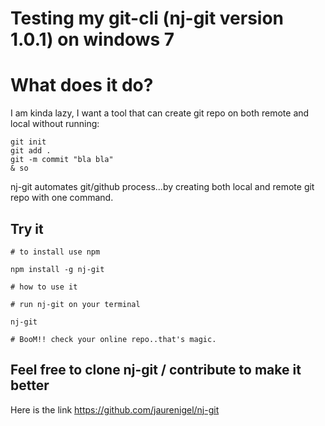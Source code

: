 # Testing my git-cli (nj-git version 1.0.1) on windows 7

# What does it do?

I am kinda lazy, I want a tool that can create git repo on both remote and local without running:

```
git init
git add .
git -m commit "bla bla"
& so

```

nj-git automates git/github process...by creating both local and remote git repo with one command.

## Try it

```
# to install use npm

npm install -g nj-git

# how to use it

# run nj-git on your terminal

nj-git

# BooM!! check your online repo..that's magic.

```

## Feel free to clone nj-git / contribute to make it better

Here is the link https://github.com/jaurenigel/nj-git
